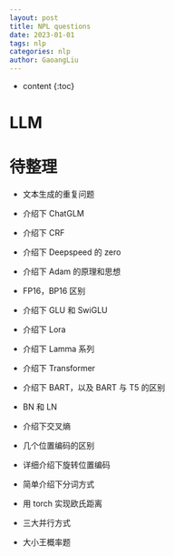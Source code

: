 ```yaml
---
layout: post
title: NPL questions
date: 2023-01-01
tags: nlp
categories: nlp
author: GaoangLiu
---
```

* content
{:toc}


# LLM
# 待整理 
- 文本生成的重复问题
- 介绍下 ChatGLM



- 介绍下 CRF
- 介绍下 Deepspeed 的 zero
- 介绍下 Adam 的原理和思想
- FP16，BP16 区别
- 介绍下 GLU 和 SwiGLU
- 介绍下 Lora
- 介绍下 Lamma 系列
- 介绍下 Transformer
- 介绍下 BART，以及 BART 与 T5 的区别
- BN 和 LN
- 介绍下交叉熵
- 几个位置编码的区别
- 详细介绍下旋转位置编码
- 简单介绍下分词方式
- 用 torch 实现欧氏距离
- 三大并行方式
- 大小王概率题

